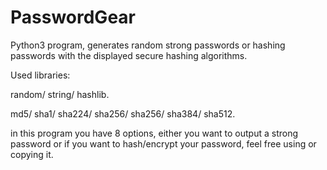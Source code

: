# PasswordGear
Python3 program, generates random strong passwords or hashing passwords with the displayed secure hashing algorithms.

Used libraries:

random/
 string/
 hashlib.

md5/ 
 sha1/ 
 sha224/
 sha256/ 
 sha256/
 sha384/ 
 sha512.

in this program you have 8 options, either you want to output a strong password or if you want to hash/encrypt your password,
feel free using or copying it.
